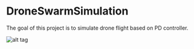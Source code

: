 # DroneSwarmSimulation

The goal of this project is to simulate drone flight based on PD controller. 

![alt tag](results/sim.gif?style=centerme)









